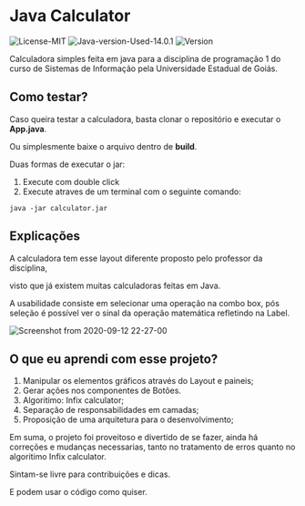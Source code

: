 # Java Calculator

![License-MIT](https://img.shields.io/badge/License-MIT-green) ![Java-version-Used-14.0.1](https://img.shields.io/badge/Java%20Version-14.0.1-yellowgreen) ![Version](https://img.shields.io/badge/version-1.0.0-blue)

Calculadora simples feita em java para a disciplina de programação 1 do curso de Sistemas de Informação pela Universidade Estadual de Goiás.

## Como testar?

Caso queira testar a calculadora, basta clonar o repositório e executar o **App.java**.

Ou simplesmente baixe o arquivo dentro de **build**.

Duas formas de executar o jar:

1. Execute com double click
2. Execute atraves de um terminal com o seguinte comando:
```
java -jar calculator.jar
```


## Explicações

A calculadora tem esse layout diferente proposto pelo professor da disciplina,

visto que já existem muitas calculadoras feitas em Java.

A usabilidade consiste em selecionar uma operação na combo box, pós seleção é possível
ver o sinal da operação matemática refletindo na Label.

![Screenshot from 2020-09-12 22-27-00](https://user-images.githubusercontent.com/51142291/93008084-33471100-f547-11ea-9bf4-8c917a34578b.png)


## O que eu aprendi com esse projeto?

1. Manipular os elementos gráficos através do Layout e paineis;
2. Gerar ações nos componentes de Botões.
3. Algoritimo: Infix calculator;
4. Separação de responsabilidades em camadas;
5. Proposição de uma arquitetura para o desenvolvimento;

Em suma, o projeto foi proveitoso e divertido de se fazer, ainda há correções e mudanças
necessarias, tanto no tratamento de erros quanto no algoritimo Infix calculator.

Sintam-se livre para contribuições e dicas.

E podem usar o código como quiser.
